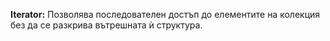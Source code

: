 **Iterator:** Позволява последователен достъп до елементите на колекция без да се разкрива вътрешната ѝ структура.